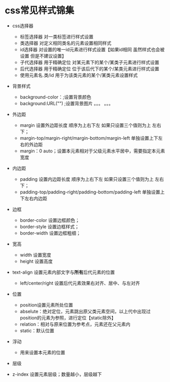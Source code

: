 # css常见样式锦集

* css选择器
  * 标签选择器 对一类标签进行样式设置
  * 类选择器 对定义相同类名的元素设置相同样式
  * id选择器 对设置的唯一id元素进行样式设置【如果id相同 虽然样式也会被设置 但是不建议设置】
  * 子代选择器 用于精确定位 对某元素下的某个/某类子元素进行样式设置
  * 后代选择器 用于精确定位 位于该后代下的某个/某类元素进行样式设置
  * 使用元素名.类/id 用于为该类元素的某个/某类元素设置样式
  
* 背景样式
  * background-color：;设置背景颜色
  * background:URL("") ;设置背景图片
  。。。 。。。
  
* 外边距
  * margin 设置外边距长度 顺序为上右下左 如果只设置三个值则为上 左右 下；
  * margin-top/margin-right/margin-bottom/margin-left 单独设置上下左右的外边距
  * margin：0 auto；设置本元素相对于父级元素水平居中，需要指定本元素宽度
  
* 内边距
  * padding 设置内边距长度 顺序为上右下左 如果只设置三个值则为上 左右 下；
  * padding-top/padding-right/padding-bottom/padding-left 单独设置上下左右内边距
  
* 边框
  * border-color 设置边框颜色；
  * border-style 设置边框样式；
  * border-width 设置边框粗细；
  
* 宽高
  * width 设置宽度
  * height 设置高度
  
* text-align 设置元素内部文字与**所有**后代元素的位置
  * left/center/right 设置后代元素效果右对齐、居中、与左对齐

* 位置
  * position设置元素所处位置
  * abselute：绝对定位，元素跳出原父类元素空间，以上代中出现过position的元素为参照，进行定位【static除外】
  * relation：相对与原来位置为参考点，元素还在父元素内
  * static：默认位置

* 浮动
  * 用来设置本元素的位置
  
* 层级
 * z-index 设置元素层级；数量越小，层级越下
